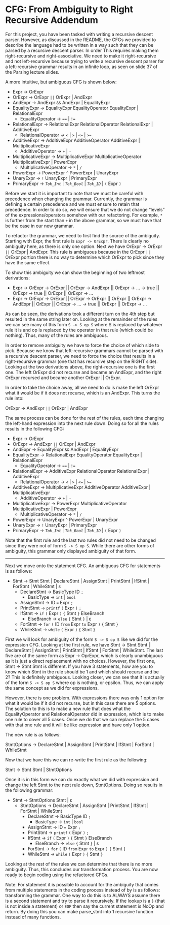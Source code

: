# CFG: From Ambiguity to Right Recursive Addendum

For this project, you have been tasked with writing a recursive descent parser.
However, as discussed in the README, the CFGs we provided to describe the language had to be written in a way such that they can be parsed by a recursive descent parser. In order
This requires making them right-recursive and right-associative. We need to make it right-recursive and
not left-recursive because trying to write a recursive descent parser for a left-recursive grammar results in an infinite loop, as seen
on slide 37 of the Parsing lecture slides.

A more intuitive, but ambiguous CFG is shown below:

- Expr -> OrExpr
- OrExpr -> OrExpr `||` OrExpr | AndExpr
- AndExpr -> AndExpr `&&` AndExpr | EqualityExpr
- EqualityExpr -> EqualityExpr EqualityOperator EqualityExpr | RelationalExpr
  - EqualityOperator -> `==` | `!=`
- RelationalExpr -> RelationalExpr RelationalOperator RelationalExpr | AdditiveExpr
  - RelationalOperator -> `<` | `>` | `<=` | `>=`
- AdditiveExpr -> AdditiveExpr AdditiveOperator AdditiveExpr | MultiplicativeExpr
  - AdditiveOperator -> `+` | `-`
- MultiplicativeExpr -> MultiplicativeExpr MultiplicativeOperator MultiplicativeExpr | PowerExpr
  - MultiplicativeOperator -> `*` | `/`
- PowerExpr -> PowerExpr `^` PowerExpr | UnaryExpr
- UnaryExpr -> `!` UnaryExpr | PrimaryExpr
- PrimaryExpr -> *`Tok_Int`* | *`Tok_Bool`* | *`Tok_ID`* | `(` Expr `)`

Before we start it is important to note that we must be careful with precedence when changing the grammar. Currently, the grammar is
defining a certain precedence and we must ensure to retain that precedence. In order to do so, we will ensure that we do not change “levels” of the expressions/operators somehow with our refactoring. For example, `*` is further from the start than `+` in the above grammar, so we must have that be the case in our new grammar.

To refactor the grammar, we need to first find the source of the ambiguity. Starting with Expr, the first rule is `Expr -> OrExpr`. There is clearly no ambiguity here, as there is only one option. Next we have OrExpr -> OrExpr `||` OrExpr | AndExpr. This rule is ambiguous because in the OrExpr `||` OrExpr
portion there is no way to determine which OrExpr to pick since they have the same effect.

To show this ambiguity we can show the beginning of two leftmost derivations:
 - Expr -> OrExpr -> OrExpr || OrExpr -> AndExpr || OrExpr -> ... -> true || OrExpr -> true || OrExpr || OrExpr -> ...
 - Expr -> OrExpr -> OrExpr || OrExpr -> OrExpr || OrExpr || OrExpr -> AndExpr || OrExpr || OrExpr -> ... -> true || OrExpr || OrExpr -> ...

 As can be seen, the derivations took a different turn on the 4th step but resulted in the same string later on. Looking at the remainder
 of the rules we can see many of this form `S -> S op S` where S is replaced by whatever rule it is and op is replaced by the operator in
 that rule (which could be nothing). Thus, many of the rules are ambiguous.

 In order to remove ambiguity we have to force the choice of which side to pick. Because we know that left-recursive grammars cannot be parsed
 with a recursive descent parser, we need to force the choice that results in a right-recursive grammar (one that has recursive step on the
 RIGHT side). Looking at the two derivations above, the right-recursive one is the first one. The left OrExpr did not recurse and
 became an AndExpr, and the right OrExpr recursed and became another OrExpr || OrExpr.

 In order to take the choice away, all we need to do is make the left OrExpr what it would be if it does not recurse, which is an AndExpr.
 This turns the rule into:

 OrExpr -> AndExpr `||` OrExpr | AndExpr

 The same process can be done for the rest of the rules, each time changing the left-hand expression into the next rule down. Doing so for
 all the rules results in the following CFG:

- Expr -> OrExpr
- OrExpr -> AndExpr `||` OrExpr | AndExpr
- AndExpr -> EqualityExpr `&&` AndExpr | EqualityExpr
- EqualityExpr -> RelationalExpr EqualityOperator EqualityExpr | RelationalExpr
  - EqualityOperator -> `==` | `!=`
- RelationalExpr -> AdditiveExpr RelationalOperator RelationalExpr | AdditiveExpr
  - RelationalOperator -> `<` | `>` | `<=` | `>=`
- AdditiveExpr -> MultiplicativeExpr AdditiveOperator AdditiveExpr | MultiplicativeExpr
  - AdditiveOperator -> `+` | `-`
- MultiplicativeExpr -> PowerExpr MultiplicativeOperator MultiplicativeExpr | PowerExpr
  - MultiplicativeOperator -> `*` | `/`
- PowerExpr -> UnaryExpr `^` PowerExpr | UnaryExpr
- UnaryExpr -> `!` UnaryExpr | PrimaryExpr
- PrimaryExpr -> *`Tok_Int`* | *`Tok_Bool`* | *`Tok_ID`* | `(` Expr `)`

 Note that the first rule and the last two rules did not need to be changed since they were not of form `S -> S op S`. While there are
 other forms of ambiguity, this grammar only displayed ambiguity of that form.

---

Next we move onto the statement CFG. An ambiguous CFG for statements is as follows:

- Stmt -> Stmt Stmt | DeclareStmt | AssignStmt | PrintStmt | IfStmt | ForStmt | WhileStmt | ε
  - DeclareStmt -> BasicType ID `;`
    - BasicType -> `int` | `bool`
  - AssignStmt -> ID `=` Expr `;`
  - PrintStmt -> `printf` `(` Expr `)` `;`
  - IfStmt -> `if` `(` Expr `)` `{` Stmt `}` ElseBranch
    - ElseBranch -> `else` `{` Stmt `}` | ε
  - ForStmt -> `for` `(` ID `from` Expr `to` Expr `)` `{` Stmt `}`
  - WhileStmt -> `while` `(` Expr `)` `{` Stmt `}`

First we will look for ambiguity of the form `S -> S op S` like we did for the expression CFG. Looking at the first rule, we have
Stmt -> Stmt Stmt | DeclareStmt | AssignStmt | PrintStmt | IfStmt | ForStmt | WhileStmt. The last five are of the same form as Expr -> OprExpr,
which is clearly unambiguous as it is just a direct replacement with no choices. However, the first one, Stmt -> Stmt Stmt is different.
If you have 3 statements, how are you to know which Stmt in the rule should be 1 and which should recurse and be 2? This is definitely
ambiguous. Looking closer, we can see that it is actually of the form `S -> S op S` where op is nothing, or epsilon. Thus, we can apply
the same concept as we did for expressions.

However, there is one problem. With expressions there was only 1 option for what it would be if it did not recurse, but in this case
there are 5 options. The solution to this is to make a new rule that does what the EqualityOperator and RelationalOperator did in expression,
which is to make one rule to cover all 5 cases. Once we do that we can replace the 5 cases with that one rule and it will be like
expression and have only 1 option.

The new rule is as follows:

StmtOptions -> DeclareStmt | AssignStmt | PrintStmt | IfStmt | ForStmt | WhileStmt

Now that we have this we can re-write the first rule as the following:

Stmt -> Stmt Stmt | StmtOptions

Once it is in this form we can do exactly what we did with expression and change the left Stmt to the next rule down, StmtOptions.
Doing so results in the following grammar:

- Stmt -> StmtOptions Stmt | ε
  - StmtOptions -> DeclareStmt | AssignStmt | PrintStmt | IfStmt | ForStmt | WhileStmt
    - DeclareStmt -> BasicType ID `;`
      - BasicType -> `int` | `bool`
    - AssignStmt -> ID `=` Expr `;`
    - PrintStmt -> `printf` `(` Expr `)` `;`
    - IfStmt -> `if` `(` Expr `)` `{` Stmt `}` ElseBranch
      - ElseBranch -> `else` `{` Stmt `}` | ε
    - ForStmt -> `for` `(` ID `from` Expr `to` Expr `)` `{` Stmt `}`
    - WhileStmt -> `while` `(` Expr `)` `{` Stmt `}`

Looking at the rest of the rules we can determine that there is no more ambiguity. Thus, this concludes our transformation process.
You are now ready to begin coding using the refactored CFGs.

Note: For statement it is possible to account for the ambiguity that comes from multiple statements in the coding process instead of by is as follows:
transforming the grammar. One way to do this is to ALWAYS assume there is a second statement and try to parse it recursively. If the lookup is a `}` (that is not inside a statement) or `EOF` then say the current statement is NoOp and return. By doing this you can make parse_stmt into 1 recursive function instead of many functions.
